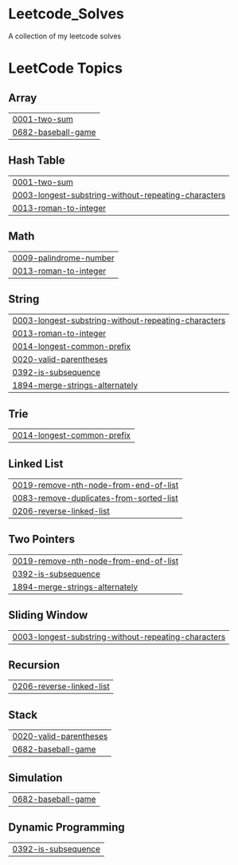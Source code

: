 # Leetcode_Solves
A collection of my leetcode solves

<!---LeetCode Topics Start-->
# LeetCode Topics
## Array
|  |
| ------- |
| [0001-two-sum](https://github.com/forsakeshaik/Leetcode_Solves/tree/master/0001-two-sum) |
| [0682-baseball-game](https://github.com/forsakeshaik/Leetcode_Solves/tree/master/0682-baseball-game) |
## Hash Table
|  |
| ------- |
| [0001-two-sum](https://github.com/forsakeshaik/Leetcode_Solves/tree/master/0001-two-sum) |
| [0003-longest-substring-without-repeating-characters](https://github.com/forsakeshaik/Leetcode_Solves/tree/master/0003-longest-substring-without-repeating-characters) |
| [0013-roman-to-integer](https://github.com/forsakeshaik/Leetcode_Solves/tree/master/0013-roman-to-integer) |
## Math
|  |
| ------- |
| [0009-palindrome-number](https://github.com/forsakeshaik/Leetcode_Solves/tree/master/0009-palindrome-number) |
| [0013-roman-to-integer](https://github.com/forsakeshaik/Leetcode_Solves/tree/master/0013-roman-to-integer) |
## String
|  |
| ------- |
| [0003-longest-substring-without-repeating-characters](https://github.com/forsakeshaik/Leetcode_Solves/tree/master/0003-longest-substring-without-repeating-characters) |
| [0013-roman-to-integer](https://github.com/forsakeshaik/Leetcode_Solves/tree/master/0013-roman-to-integer) |
| [0014-longest-common-prefix](https://github.com/forsakeshaik/Leetcode_Solves/tree/master/0014-longest-common-prefix) |
| [0020-valid-parentheses](https://github.com/forsakeshaik/Leetcode_Solves/tree/master/0020-valid-parentheses) |
| [0392-is-subsequence](https://github.com/forsakeshaik/Leetcode_Solves/tree/master/0392-is-subsequence) |
| [1894-merge-strings-alternately](https://github.com/forsakeshaik/Leetcode_Solves/tree/master/1894-merge-strings-alternately) |
## Trie
|  |
| ------- |
| [0014-longest-common-prefix](https://github.com/forsakeshaik/Leetcode_Solves/tree/master/0014-longest-common-prefix) |
## Linked List
|  |
| ------- |
| [0019-remove-nth-node-from-end-of-list](https://github.com/forsakeshaik/Leetcode_Solves/tree/master/0019-remove-nth-node-from-end-of-list) |
| [0083-remove-duplicates-from-sorted-list](https://github.com/forsakeshaik/Leetcode_Solves/tree/master/0083-remove-duplicates-from-sorted-list) |
| [0206-reverse-linked-list](https://github.com/forsakeshaik/Leetcode_Solves/tree/master/0206-reverse-linked-list) |
## Two Pointers
|  |
| ------- |
| [0019-remove-nth-node-from-end-of-list](https://github.com/forsakeshaik/Leetcode_Solves/tree/master/0019-remove-nth-node-from-end-of-list) |
| [0392-is-subsequence](https://github.com/forsakeshaik/Leetcode_Solves/tree/master/0392-is-subsequence) |
| [1894-merge-strings-alternately](https://github.com/forsakeshaik/Leetcode_Solves/tree/master/1894-merge-strings-alternately) |
## Sliding Window
|  |
| ------- |
| [0003-longest-substring-without-repeating-characters](https://github.com/forsakeshaik/Leetcode_Solves/tree/master/0003-longest-substring-without-repeating-characters) |
## Recursion
|  |
| ------- |
| [0206-reverse-linked-list](https://github.com/forsakeshaik/Leetcode_Solves/tree/master/0206-reverse-linked-list) |
## Stack
|  |
| ------- |
| [0020-valid-parentheses](https://github.com/forsakeshaik/Leetcode_Solves/tree/master/0020-valid-parentheses) |
| [0682-baseball-game](https://github.com/forsakeshaik/Leetcode_Solves/tree/master/0682-baseball-game) |
## Simulation
|  |
| ------- |
| [0682-baseball-game](https://github.com/forsakeshaik/Leetcode_Solves/tree/master/0682-baseball-game) |
## Dynamic Programming
|  |
| ------- |
| [0392-is-subsequence](https://github.com/forsakeshaik/Leetcode_Solves/tree/master/0392-is-subsequence) |
<!---LeetCode Topics End-->